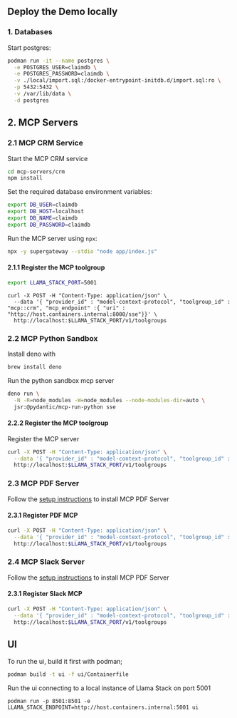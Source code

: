 ## Deploy the Demo locally

### 1. Databases

Start postgres:

```sh
podman run -it --name postgres \
  -e POSTGRES_USER=claimdb \
  -e POSTGRES_PASSWORD=claimdb \
  -v ./local/import.sql:/docker-entrypoint-initdb.d/import.sql:ro \
  -p 5432:5432 \
  -v /var/lib/data \
  -d postgres
```

## 2. MCP Servers

### 2.1 MCP CRM Service

Start the MCP CRM service

```sh
cd mcp-servers/crm
npm install
```

Set the required database environment variables:

```sh
export DB_USER=claimdb
export DB_HOST=localhost
export DB_NAME=claimdb
export DB_PASSWORD=claimdb
```

Run the MCP server using `npx`:

```sh
npx -y supergateway --stdio "node app/index.js"
```

#### 2.1.1 Register the MCP toolgroup

```sh
export LLAMA_STACK_PORT=5001
```

```
curl -X POST -H "Content-Type: application/json" \
  --data '{ "provider_id" : "model-context-protocol", "toolgroup_id" : "mcp::crm", "mcp_endpoint" :{ "uri" : "http://host.containers.internal:8000/sse"}}' \
  http://localhost:$LLAMA_STACK_PORT/v1/toolgroups
```

### 2.2 MCP Python Sandbox

Install deno with 

```sh
brew install deno
```

Run the python sandbox mcp server

```sh
deno run \
  -N -R=node_modules -W=node_modules --node-modules-dir=auto \
  jsr:@pydantic/mcp-run-python sse
```

#### 2.2.2 Register the MCP toolgroup

Register the MCP server

```sh
curl -X POST -H "Content-Type: application/json" \
  --data '{ "provider_id" : "model-context-protocol", "toolgroup_id" : "mcp::python", "mcp_endpoint" :{ "uri" : "http://host.containers.internal:3001/sse"}}' \
  http://localhost:$LLAMA_STACK_PORT/v1/toolgroups

```

### 2.3 MCP PDF Server

Follow the [setup instructions](./mcp-servers/pdf/README.md) to install MCP PDF Server

#### 2.3.1 Register PDF MCP

```sh
curl -X POST -H "Content-Type: application/json" \
  --data '{ "provider_id" : "model-context-protocol", "toolgroup_id" : "mcp::pdf", "mcp_endpoint" :{ "uri" : "http://host.containers.internal:8010/sse"}}' \
  http://localhost:$LLAMA_STACK_PORT/v1/toolgroups
```

### 2.4 MCP Slack Server

Follow the [setup instructions](./mcp-servers/slack/README.md) to install MCP PDF Server

#### 2.3.1 Register Slack MCP

```sh
curl -X POST -H "Content-Type: application/json" \
  --data '{ "provider_id" : "model-context-protocol", "toolgroup_id" : "mcp::slack", "mcp_endpoint" :{ "uri" : "http://host.containers.internal:8000/sse"}}' \
  http://localhost:$LLAMA_STACK_PORT/v1/toolgroups
```

## UI

To run the ui, build it first with podman;

```sh
podman build -t ui -f ui/Containerfile
```

Run the ui connecting to a local instance of Llama Stack on port 5001

```
podman run -p 8501:8501 -e LLAMA_STACK_ENDPOINT=http://host.containers.internal:5001 ui
```